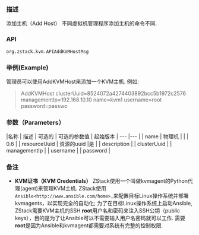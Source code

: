 ### 描述
添加主机（Add Host）
不同虚拟机管理程序添加主机的命令不同.
### API
`org.zstack.kvm.APIAddKVMHostMsg`
### 举例(Example)

管理员可以使用AddKVMHost来添加一个KVM主机. 例如:

> AddKVMHost clusterUuid=8524072a4274403892bcc5b1972c2576 managementIp=192.168.10.10 name=kvm1 username=root password=passwo

### 参数（Parameters）
|名称 | 描述 | 可选的 | 可选的参数值 | 起始版本
| --- |--- |
| name | 物理机 | | | 0.6 |
| resourceUuid | 资源的uuid |是 |
| description | 
| clusterUuid |
| managementIp |
| username |
| password | 

### 备注
* **KVM证书（KVM Credentials）**
ZStack使用一个叫做kvmagent的Python代理(agent)来管理KVM主机. ZStack使用`Ansible<http://www.ansible.com/home>`_来配置目标Linux操作系统并部署kvmagents，以实现完全的自动化; 为了在目标Linux操作系统上启动Ansible, ZStack需要KVM主机的SSH **root**用户名和密码来注入SSH公钥（public keys），目的是为了让Ansible可以不需要输入用户名密码就可以工作. 需要**root**是因为Ansible和kvmagent都需要对系统有完整的控制权限.

